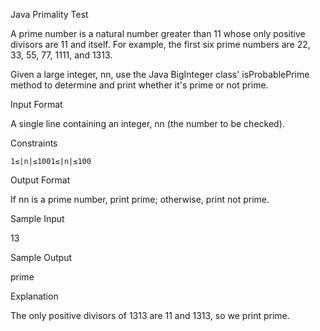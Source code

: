  Java Primality Test 
 
 A prime number is a natural number greater than 11 whose only positive divisors are 11 and itself. For example, the first six prime numbers are 22, 33, 55, 77, 1111, and 1313.

Given a large integer, nn, use the Java BigInteger class' isProbablePrime method to determine and print whether it's prime or not prime.

Input Format

A single line containing an integer, nn (the number to be checked).

Constraints

    1≤|n|≤1001≤|n|≤100

Output Format

If nn is a prime number, print prime; otherwise, print not prime.

Sample Input

13

Sample Output

prime

Explanation

The only positive divisors of 1313 are 11 and 1313, so we print prime.